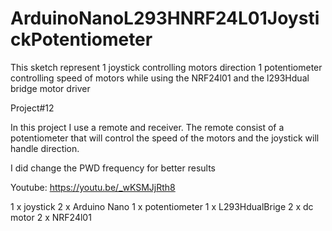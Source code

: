 # ArduinoNanoL293HNRF24L01JoystickPotentiometer
This sketch represent 1 joystick controlling motors direction 1 potentiometer controlling speed of motors while using the NRF24l01 and the l293Hdual bridge motor driver


Project#12

In this project I use a remote and receiver. The remote consist of a potentiometer that will control the speed of the motors and the joystick will handle direction.

I did change the PWD frequency for better results

Youtube:
https://youtu.be/_wKSMJjRth8

1 x joystick
2 x Arduino Nano
1 x potentiometer
1 x L293HdualBrige
2 x dc motor
2 x NRF24l01
